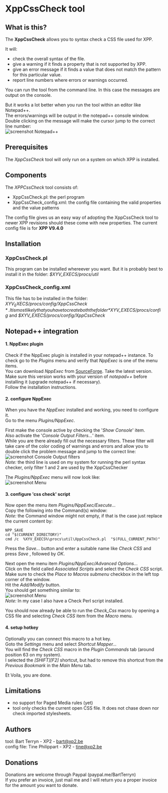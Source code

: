 # XppCssCheck tool
## What is this?
The **XppCssCheck** allows you to syntax check a CSS file used for XPP. 

It will: 
* check the overall syntax of the file.
* give a warning if it finds a property that is not supported by XPP.
* give an error message if it finds a value that does not match the pattern for this particular value.
* report line numbers where errors or warnings occurred. 

You can run the tool from the command line. In this case the messages are output on the console.

But it works a lot better when you run the tool within an editor like Notepad++.  
The errors/warnings will be output in the notepad++ console window.  
Double clicking on the message will make the cursor jump to the correct line number:  
![screenshot Notepad++](./Capture.png)

## Prerequisites
The *XppCssCheck* tool will only run on a system on which XPP is installed.

## Components
The *XPPCssCheck* tool consists of:
* XppCssCheck.pl: the perl program
* XppCssCheck_config.xml: the config file containing the valid properties and the value patterns

The config file gives us an easy way of adopting the XppCssCheck tool to newer XPP revisions should these come with new properties.
The current config file is for __XPP V9.4.0__

## Installation
### XppCssCheck.pl
This program can be installed whereever you want. But it is probably best to install it in the folder: *$XYV_EXECS/procs/util*

### XppCssCheck_config.xml
This file has to be installed in the folder: *$XYV_EXECS/procs/config/XppCssCheck*.  
It is most likely that you have to create both the folder *$XYV_EXECS/procs/config* and *$XYV_EXECS/procs/config/XppCssCheck*

## Notepad++ integration
#### 1. NppExec plugin
Check if the NppExec plugin is installed in your notepad++ instance. To check go to the *Plugins* menu and verify that *NppExec* is one of the menu items.  
You can download *NppExec* from [SourceForge](https://sourceforge.net/projects/npp-plugins/files/NppExec/). Take the latest version. 
Make sure this version works with your version of *notepad++* before installing it (upgrade notepad++ if necessary).  
Follow the installation instructions.

#### 2. configure NppExec
When you have the _NppExec_ installed and working, you need to configure it.  
Go to the menu _Plugins/NppExec_.

First make the console active by checking the '_Show Console_' item.  
Also activate the '_Console Output Filters..._' item.  
While you are there already fill out the necessary filters. These filter will take care of the color coding of warnings and errors and allow you to double click the problem message and jump to the correct line:   
![screenshot Console Output filters](./CaptureFilters.png)   
_Note:_ the third line is used on my system for running the perl syntax checker, only filter 1 and 2 are used by the XppCssChecker  


The _Plugins/NppExec_ menu will now look like:  
![screenshot Menu](./CaptureMenu.png)  

#### 3. configure 'css check' script
Now open the menu item  _Plugins/NppExec/Execute..._  
Copy the following into the Command(s) window:  
_Note:_ the Command window might not empty, if that is the case just replace the current content by:
```
NPP_SAVE
cd "$(CURRENT_DIRECTORY)"
cmd /c  %XYV_EXECS%\procs\util\XppCssCheck.pl  "$(FULL_CURRENT_PATH)" 
```
Press the _Save..._ button and enter a suitable name like _Check CSS_ and press _Save_ , followed by _OK_.

Next open the menu item  _Plugins/NppExec/Advanced Options..._   
Click on the field called _Associated Scripts_ and select the _Check CSS_ script.   
Make sure to check the _Place to Macros submenu_ checkbox in the left top corner of the window.   
Hit the _Add/Modify_ button.   
You should get something similar to:   
![screenshot Menu](./CaptureOptions.png)   
_Note:_ In my case I also have a Check Perl script installed. 

You should now already be able to run the _Check_Css_ macro by opening a CSS file and selecting _Check CSS_ item from the _Macro_ menu.

#### 4. setup hotkey
Optionally you can connect this macro to a hot key.  
Goto the _Settings_ menu and select _Shortcut Mapper..._  
You will find the _Check CSS_ macro in the _Plugin Commands_ tab (around position 63 on my system).  
I selected the _[SHIFT][F2]_ shortcut, but had to remove this shortcut from the _Previous Bookmark_ in the _Main Menu_ tab.  

Et Voila, you are done.

## Limitations
* no support for Paged Media rules (yet)
* tool only checks the current open CSS file. It does not chase down nor check imported stylesheets.

## Authors
tool: Bart Terryn - XP2 - bart@xp2.be  
config file: Tine Philippart - XP2 - tine@xp2.be

## Donations
Donations are welcome through Paypal (paypal.me/BartTerryn)  
If you prefer an invoice, just mail me and I will return you a proper invoice for the amount you want to donate.


